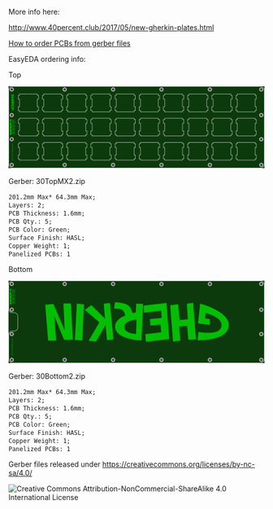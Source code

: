 More info here:

http://www.40percent.club/2017/05/new-gherkin-plates.html

[How to order PCBs from gerber files](http://www.40percent.club/2017/03/ordering-pcb.html)

EasyEDA ordering info:

Top

![30TopMX2](30TopMX2.png)

Gerber: 30TopMX2.zip

    201.2mm Max* 64.3mm Max;
    Layers: 2;
    PCB Thickness: 1.6mm;
    PCB Qty.: 5;
    PCB Color: Green;
    Surface Finish: HASL;
    Copper Weight: 1;
    Panelized PCBs: 1

Bottom

![30Bottom2](30Bottom2.png)

Gerber: 30Bottom2.zip

    201.2mm Max* 64.3mm Max;
    Layers: 2;
    PCB Thickness: 1.6mm;
    PCB Qty.: 5;
    PCB Color: Green;
    Surface Finish: HASL;
    Copper Weight: 1;
    Panelized PCBs: 1


Gerber files released under https://creativecommons.org/licenses/by-nc-sa/4.0/

![Creative Commons Attribution-NonCommercial-ShareAlike 4.0 International License](https://i.creativecommons.org/l/by-nc-sa/4.0/88x31.png)

